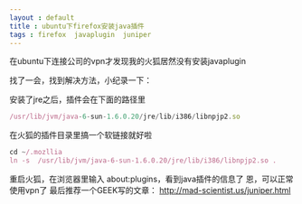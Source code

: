 ```yaml
---
layout : default 
title : ubuntu下firefox安装java插件
tags : firefox  javaplugin  juniper
---
```


在ubuntu下连接公司的vpn才发现我的火狐居然没有安装javaplugin

找了一会，找到解决方法，小纪录一下：

安装了jre之后，插件会在下面的路径里
```javascript
/usr/lib/jvm/java-6-sun-1.6.0.20/jre/lib/i386/libnpjp2.so
```
在火狐的插件目录里搞一个软链接就好啦
```javascript
cd ~/.mozllia
ln -s  /usr/lib/jvm/java-6-sun-1.6.0.20/jre/lib/i386/libnpjp2.so .
```

重启火狐，在浏览器里输入 about:plugins，看到java插件的信息了
恩，可以正常使用vpn了
最后推荐一个GEEK写的文章： http://mad-scientist.us/juniper.html
